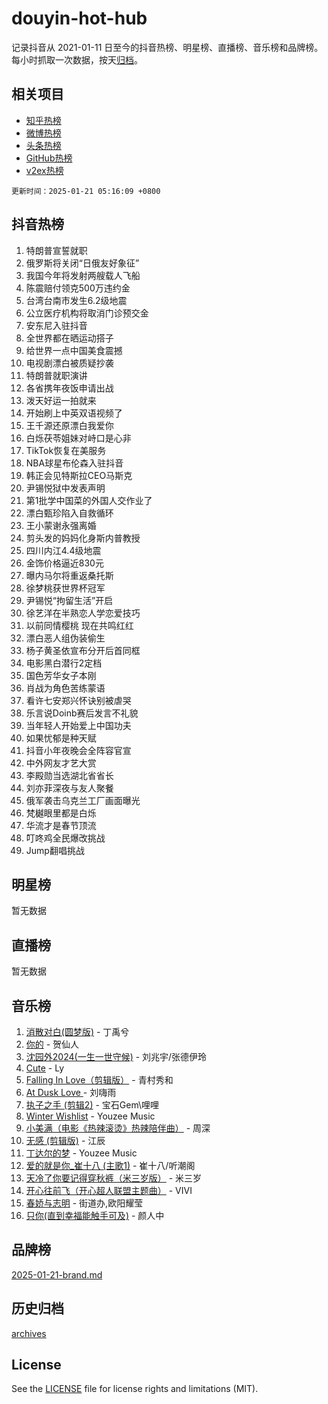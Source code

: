 # douyin-hot-hub

记录抖音从 2021-01-11 日至今的抖音热榜、明星榜、直播榜、音乐榜和品牌榜。每小时抓取一次数据，按天[归档](archives)。

## 相关项目

- [知乎热榜](https://github.com/lonnyzhang423/zhihu-hot-hub)
- [微博热榜](https://github.com/lonnyzhang423/weibo-hot-hub)
- [头条热榜](https://github.com/lonnyzhang423/toutiao-hot-hub)
- [GitHub热榜](https://github.com/lonnyzhang423/github-hot-hub)
- [v2ex热榜](https://github.com/lonnyzhang423/v2ex-hot-hub)


`更新时间：2025-01-21 05:16:09 +0800`

## 抖音热榜

1. 特朗普宣誓就职
1. 俄罗斯将关闭“日俄友好象征”
1. 我国今年将发射两艘载人飞船
1. 陈震赔付领克500万违约金
1. 台湾台南市发生6.2级地震
1. 公立医疗机构将取消门诊预交金
1. 安东尼入驻抖音
1. 全世界都在晒运动搭子
1. 给世界一点中国美食震撼
1. 电视剧漂白被质疑抄袭
1. 特朗普就职演讲
1. 各省携年夜饭申请出战
1. 泼天好运一拍就来
1. 开始刷上中英双语视频了
1. 王千源还原漂白我爱你
1. 白烁茯苓姐妹对峙口是心非
1. TikTok恢复在美服务
1. NBA球星布伦森入驻抖音
1. 韩正会见特斯拉CEO马斯克
1. 尹锡悦狱中发表声明
1. 第1批学中国菜的外国人交作业了
1. 漂白甄珍陷入自救循环
1. 王小蒙谢永强离婚
1. 剪头发的妈妈化身斯内普教授
1. 四川内江4.4级地震
1. 金饰价格逼近830元
1. 曝内马尔将重返桑托斯
1. 徐梦桃获世界杯冠军
1. 尹锡悦“拘留生活”开启
1. 徐艺洋在半熟恋人学恋爱技巧
1. 以前同情樱桃 现在共鸣红红
1. 漂白恶人组伪装偷生
1. 杨子黄圣依宣布分开后首同框
1. 电影黑白潜行2定档
1. 国色芳华女子本刚
1. 肖战为角色苦练蒙语
1. 看许七安郑兴怀诀别被虐哭
1. 乐言说Doinb赛后发言不礼貌
1. 当年轻人开始爱上中国功夫
1. 如果忧郁是种天赋
1. 抖音小年夜晚会全阵容官宣
1. 中外网友才艺大赏
1. 李殿勋当选湖北省省长
1. 刘亦菲深夜与友人聚餐
1. 俄军袭击乌克兰工厂画面曝光
1. 梵樾眼里都是白烁
1. 华流才是春节顶流
1. 叮咚鸡全民爆改挑战
1. Jump翻唱挑战

## 明星榜

暂无数据

## 直播榜

暂无数据

## 音乐榜

1. [消散对白(圆梦版)](https://sf5-hl-cdn-tos.douyinstatic.com/obj/tos-cn-ve-2774/og4jB5I5IizzoZVAAAzWgBMAsMDWoArfwBOiFs) - 丁禹兮
1. [你的](https://sf5-hl-cdn-tos.douyinstatic.com/obj/tos-cn-ve-2774/oYuIeKf42jB7sEV6B2upMdpYAgfrQWj0FeRegh) - 贺仙人
1. [沈园外2024(一生一世守候)](https://sf5-hl-cdn-tos.douyinstatic.com/obj/tos-cn-ve-2774/oAIYMHGCmKaYKFDd6FZBf9AfMfx1eErAAEJAFH) - 刘兆宇/张德伊玲
1. [Cute](https://sf5-hl-cdn-tos.douyinstatic.com/obj/tos-cn-ve-2774/o4IbIzHWKAAB4wsS5qMBRiiAlEBGTpQRNfFvuo) - Ly
1. [Falling In Love（剪辑版）](https://sf5-hl-cdn-tos.douyinstatic.com/obj/tos-cn-ve-2774/o8ajpA8zzgBPahbBIO8AcKGBLJezFCRd1wfP9f) - 青村秀和
1. [ At Dusk  Love ](https://sf5-hl-cdn-tos.douyinstatic.com/obj/tos-cn-ve-2774/o8CrpCf5CaYgI4ZrtQgMQAFEfuGqNnRSDQAPBc) - 刘嗨雨
1. [执子之手 (剪辑2)](https://sf5-hl-cdn-tos.douyinstatic.com/obj/tos-cn-ve-2774/oUoZLQjCc31XzqsBnBQUNgeKtYPBcgbFDwtfcu) - 宝石Gem\哩哩
1. [Winter Wishlist](https://sf5-hl-cdn-tos.douyinstatic.com/obj/tos-cn-ve-2774/oIIgUOeamCFCVAzxN6MFRLIBlLGpUqQxeeHrLE) - Youzee Music
1. [小美满（电影《热辣滚烫》热辣陪伴曲）](https://sf5-hl-cdn-tos.douyinstatic.com/obj/tos-cn-ve-2774/o0GAn2lSgfZIDUgtevCGDQYnFg4CwnrBaxbTZL) - 周深
1. [无感 (剪辑版)](https://sf5-hl-cdn-tos.douyinstatic.com/obj/tos-cn-ve-2774/o0eIsUzJBDlQaQFC5OFlgbMEZC1TFYBftOBn6p) - 江辰
1. [丁达尔的梦](https://sf5-hl-cdn-tos.douyinstatic.com/obj/tos-cn-ve-2774/oMU3WirUZBVQkAC9ccG5P2IQirziZM2RTInUY) - Youzee Music
1. [爱的就是你_崔十八 (主歌1)](https://sf3-cdn-tos.douyinstatic.com/obj/tos-cn-ve-2774/oI5BO5DhFZ6UTcNCnZaOCBLtZ7WIMQGfgnXf5E) - 崔十八/听潮阁
1. [天冷了你要记得穿秋裤（米三岁版）](https://sf3-cdn-tos.douyinstatic.com/obj/tos-cn-ve-2774/oQlIwVIDWiZ6BQilAorS7MA0AgCkQDvcZAdm1) - 米三岁
1. [开心往前飞（开心超人联盟主题曲）](https://sf5-hl-cdn-tos.douyinstatic.com/obj/tos-cn-ve-2774/9d8fb7c82cf1421fb93a9fe925275e0a) - VIVI
1. [春娇与志明](https://sf6-cdn-tos.douyinstatic.com/obj/tos-cn-ve-2774/e530d8fceb7044b39707d7f9ff54add1) - 街道办,欧阳耀莹
1. [只你(直到幸福能触手可及)](https://sf5-hl-cdn-tos.douyinstatic.com/obj/tos-cn-ve-2774/o0lBkRDzFTeaVSUz3ZZSCBVtZ5DIMQGfgmEAuE) - 颜人中

## 品牌榜

[2025-01-21-brand.md](archives/2025-01-21-brand.md)

## 历史归档

[archives](archives)

## License

See the [LICENSE](LICENSE) file for license rights and limitations (MIT).
